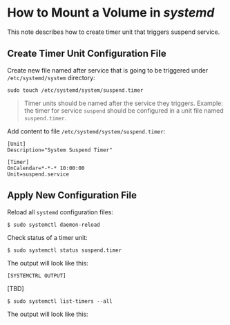 # How to Mount a Volume in *systemd*

This note describes how to create timer unit that triggers suspend service.

## Create Timer Unit Configuration File

Create new file named after service that is going to be triggered under `/etc/systemd/system` directory:

    sudo touch /etc/systemd/system/suspend.timer

> Timer units should be named after the service they triggers. Example: the timer for service `suspend` should be configured in a unit file named `suspend.timer`.

Add content to file `/etc/systemd/system/suspend.timer`:

    [Unit]
    Description="System Suspend Timer"
    
    [Timer]
    OnCalendar=*-*-* 10:00:00
    Unit=suspend.service

## Apply New Configuration File

Reload all `systemd` configuration files:

    $ sudo systemctl daemon-reload

Check status of a timer unit:

    $ sudo systemctl status suspend.timer

The output will look like this:

    [SYSTEMCTRL OUTPUT]

[TBD]

    $ sudo systemctl list-timers --all

The output will look like this:
